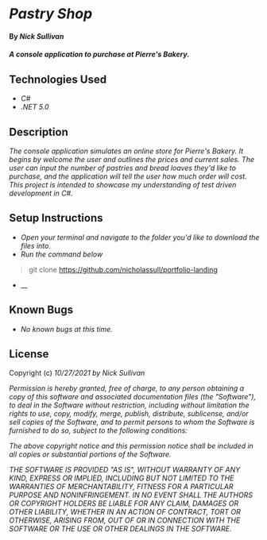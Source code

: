 # _Pastry Shop_

#### By _**Nick Sullivan**_

#### _A console application to purchase at Pierre's Bakery._

## Technologies Used

* _C#_
* _.NET 5.0_

## Description

_The console application simulates an online store for Pierre's Bakery. It begins by welcome the user and outlines the prices and current sales. The user can input the number of pastries and bread loaves they'd like to purchase, and the application will tell the user how much order will cost. This project is intended to showcase my understanding of test driven development in C#._

## Setup Instructions

* _Open your terminal and navigate to the folder you'd like to download the files into._
* _Run the command below_
> git clone https://github.com/nicholassull/portfolio-landing
* __


## Known Bugs

* _No known bugs at this time._

## License

Copyright (c) _10/27/2021_ _by Nick Sullivan_


_Permission is hereby granted, free of charge, to any person obtaining a copy of this software and associated documentation files (the "Software"), to deal in the Software without restriction, including without limitation the rights to use, copy, modify, merge, publish, distribute, sublicense, and/or sell copies of the Software, and to permit persons to whom the Software is furnished to do so, subject to the following conditions:_

_The above copyright notice and this permission notice shall be included in all copies or substantial portions of the Software._

_THE SOFTWARE IS PROVIDED "AS IS", WITHOUT WARRANTY OF ANY KIND, EXPRESS OR IMPLIED, INCLUDING BUT NOT LIMITED TO THE WARRANTIES OF MERCHANTABILITY, FITNESS FOR A PARTICULAR PURPOSE AND NONINFRINGEMENT. IN NO EVENT SHALL THE AUTHORS OR COPYRIGHT HOLDERS BE LIABLE FOR ANY CLAIM, DAMAGES OR OTHER LIABILITY, WHETHER IN AN ACTION OF CONTRACT, TORT OR OTHERWISE, ARISING FROM, OUT OF OR IN CONNECTION WITH THE SOFTWARE OR THE USE OR OTHER DEALINGS IN THE SOFTWARE._